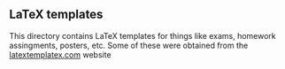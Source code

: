 ## LaTeX templates

This directory contains LaTeX templates for things like 
exams, homework assingments, posters, etc.  Some of these were 
obtained from the
[latextemplatex.com](http://www.latextemplates.com/cat/assignments) website

